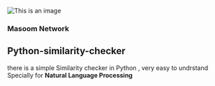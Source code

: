 ![This is an image](https://sajeel.cf/IMAGES/MasoomGroup.png)

### Masoom Network

## Python-similarity-checker
there is a simple Similarity checker in Python , very easy to undrstand 
Specially for **Natural Language Processing**  
